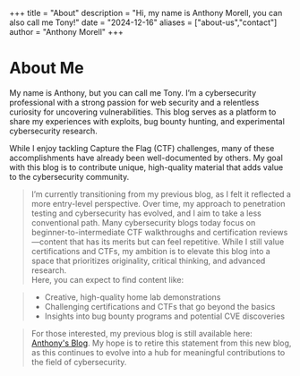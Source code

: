+++
title = "About"
description = "Hi, my name is Anthony Morell, you can also call me Tony!"
date = "2024-12-16"
aliases = ["about-us","contact"]
author = "Anthony Morell"
+++

# About Me  

My name is Anthony, but you can call me Tony. I’m a cybersecurity professional with a strong passion for web security and a relentless curiosity for uncovering vulnerabilities. This blog serves as a platform to share my experiences with exploits, bug bounty hunting, and experimental cybersecurity research.  

While I enjoy tackling Capture the Flag (CTF) challenges, many of these accomplishments have already been well-documented by others. My goal with this blog is to contribute unique, high-quality material that adds value to the cybersecurity community.  

> I’m currently transitioning from my previous blog, as I felt it reflected a more entry-level perspective. Over time, my approach to penetration testing and cybersecurity has evolved, and I aim to take a less conventional path. Many cybersecurity blogs today focus on beginner-to-intermediate CTF walkthroughs and certification reviews—content that has its merits but can feel repetitive. While I still value certifications and CTFs, my ambition is to elevate this blog into a space that prioritizes originality, critical thinking, and advanced research.  
Here, you can expect to find content like:

>- Creative, high-quality home lab demonstrations  
>- Challenging certifications and CTFs that go beyond the basics  
>- Insights into bug bounty programs and potential CVE discoveries 

>For those interested, my previous blog is still available here: [Anthony's Blog](https://morell-tony.gitbook.io/home). My hope is to retire this statement from this new blog, as this continues to evolve into a hub for meaningful contributions to the field of cybersecurity.  
